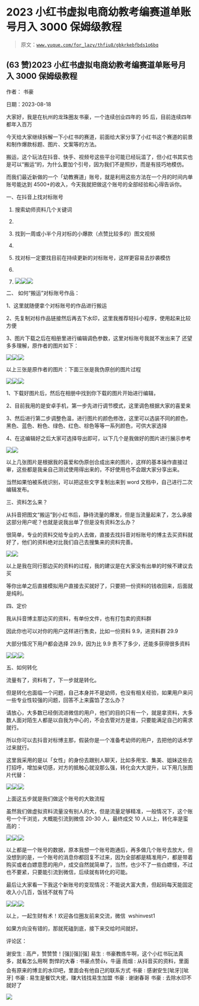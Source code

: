 # 2023 小红书虚拟电商幼教考编赛道单账号月入 3000 保姆级教程

> 原文：[`www.yuque.com/for_lazy/thfiu8/gbkrkebfbds1o6bq`](https://www.yuque.com/for_lazy/thfiu8/gbkrkebfbds1o6bq)



## (63 赞)2023 小红书虚拟电商幼教考编赛道单账号月入 3000 保姆级教程 

作者： 书豪 

日期：2023-08-18 

大家好，我是在杭州的龙珠圈友书豪，一个连续创业四年的 95 后，目前连续四年都年入百万 

今天给大家继续拆解一下小红书的赛道，前面给大家分享了小红书这个赛道的前景和制作爆款标题、图片、文案等的方法。 

搬运，这个玩法在抖音、快手、视频号这些平台可能已经玩滥了，但小红书其实也是可以“搬运“的，为什么要加个引号，因为我们不是照抄，而是有技巧地模仿。 

而我们最近新做的一个「幼教赛道」账号，就是利用这些方法在一个月的时间内单账号能达到 4500+的收入，今天我就把做这个账号的全部经验和心得告诉你。 

一、在抖音上找对标账号 

1.  搜索幼师资料几个关键词 

2.  

3.  找到一周或小半个月对标的小爆款（点赞比较多的）图文视频 

4.  

5.  找对标一定要找目前在持续更新的对标账号，这样更容易去抄袭模仿 

6.  

7.  ![](img/c7c0d64067a0a1e0b54fbacc337024a0.png)![](img/41d5acd43241a12d55832bae069293d7.png)![](img/4eb6da615366a730ddcf44fb233a0a1f.png) 

二、 如何“搬运”对标账号作品： 

1、这里就随便拿个对标账号的作品进行搬运 

2、先复制对标作品链接然后再去下水印，这里我推荐轻抖小程序，使用起来比较方便 

3、图片下载之后在相册里进行编辑调色参数，这里对标账号我就不发出来了 还望多多理解，原作者的图片如下： 

![](img/5585255f295c77eaa762fbf6d2691032.png)![](img/c872361ec2aa9f48c0e89c5848907c0f.png)![](img/c522b518b25f4ef2936cc766c56bc04f.png) 

以上三张是原作者的图片：下面三张是我伪原创的图片过程 

![](img/89e8e80d298e9fb8ed551101c0bd05a2.png)![](img/2ebf91cb688b809614c1895333af3495.png)![](img/9c11e97815cb85bcfd9b5f064a0881c1.png) 

1、下载好图片后，然后在相册中找到你下载的图片开始进行编辑， 

2、目前我用的是安卓手机，第一步先进行调节模式，这里调色根据大家的喜爱来 

3、然后进行第二步调整色温，进行图片的颜色修改，这里可以选装不同的颜色，黑色、蓝色、粉色、绿色、红色、棕色等等一系列颜色，可供大家选择 

4、在这编辑好之后大家可选择导出即可，以下几个是我做好的图片进行展示参考 

![](img/46c9282bb0a5afba6f614526e87ed791.png)![](img/c522b518b25f4ef2936cc766c56bc04f.png) 

以上几张图片是根据我的喜爱和伪原创合成出来的图片，这样的基本操作直接过审，这些都是我亲自己测试使用得出来的，不好使用也不会跟大家分享出来。 

当然如果怕被系统识别，可以把这些文字复制出来到 word 文档中，自己进行二次编辑发布。 

三、资料怎么来？ 

从抖音把图文“搬运”到小红书后，静待流量的爆发，但是当流量起来了，怎么承接这部分用户呢？也就是说我出单了但是没有资料怎么办？ 

很简单，专业的资料交给专业的人去做，直接去找抖音对标账号的博主去买资料就好了，他们的资料绝对比我们自己去搜集来的资料完善。 

![](img/d31f87782b254ed5a9ecc7cf77be520f.png)![](img/a4519a1f29e4779ab9535bfe7f7fca73.png) 

以上是我在同行那边买的资料的过程，我的建议是在大家没有出单的时候不建议去买 

等你出单之后直接模拟用户直接去买就好了，只要把一份资料的钱收回来，后面就是纯利。 

四、定价 

我从抖音博主那边买的资料，有单份文件，也有打包卖的资料群 

因此你也可以对你的用户这样进行售卖，比如一份资料 9.9，进资料群 29.9 

大部分情况下用户都会选择 29.9，因为比 9.9 贵不了多少，还能多获得很多资料 

![](img/f8a71f28d965f81b353c811e0a23329d.png)![](img/3ea9c8f0bd0181aa63b4c976a73c95ab.png)![](img/ed8232e5fc0fd8063957172f12bd5e9a.png) 

五、如何转化 

流量有了，资料有了，下一步就是转化。 

但是转化也面临一个问题，自己本身并不是幼师，也没有相关经验，如果用户来问一些专业性较强的问题，回答不上来露馅了怎么办？ 

请放心，大多数已经倒流进微信的用户，他们的目的只有一个，就是拿资料，大多数人面对陌生人都是以自我为中心的，不会去管对方是谁，只要能满足自己的需求就行。 

所以你可以去抖音对标博主那，假装你是一个准备考幼师的用户，去把他的话术学过来就行。 

这里我采用的是以「女性」的身份去跟别人聊天，比如多用宝、集美、姐妹这些去打招呼，增加亲切感，对方的抵触心就没那么强，转化会大大提升，以下用几张图片代替： 

![](img/f25192466e68c2015176322b6e516f43.png)![](img/0065f415352f01bfd6f9757d36bc7fbe.png)![](img/2a5b8ce5f132296136133c7fc4d59c32.png) 

上面这五步就是我们做这个账号的大致流程 

虽然我们做虚拟资料流量没有别人的大，但是流量足够精准，一般情况下，这个账号一个千浏览，大概能引流到微信 20-30 人，最终成交 10 人以上，转化率是蛮高的： 

![](img/90f2a6dbf50f27c7fc80fe9efedae889.png)![](img/d438db093eb833bd7c2e71bdd99f911e.png)![](img/7d2846be03901de87c5e23526ed1cd47.png) 

以上都是一个账号的数据，原本我想一个账号跑通后，再多做几个账号去放大，但没想到的是，一个账号的消息你都回复不过来，因为全部都是精准用户，都是带着购买或者白嫖意愿的用户，成交自然就简单了，当然，也少不了一些白嫖怪，不过也不要紧，只要能引流到微信，后续就有转化的可能。 

最后让大家看一下我这个新账号的变现情况：不能说大富大贵，但起码每天能固定收入小几百，饭钱不就有了吗 

![](img/a964d0671cb286feceecb20727912f37.png)![](img/55395d981fd6c159bd7616fe4c6251ac.png)![](img/af6d675720725583a99d59da5df47aaa.png) 

以上，一起生财有术！欢迎各位圈友前来交流，微信  wshinvest1 

如果方向没有错的，那就死磕到底，接下来交给时间就好。 

评论区： 

谢安生 : 高产，赞赞赞！[强][强][强] 易生 : 书豪教练牛啊，这个小红书玩法真多，就看怎么用啊 剽悍的大春 : 书豪点赞👍，牛逼 雨烟 : 从抖音买的资料，里面会有原来的博主的水印吧，里面会有他自己的联系方式 书豪 : 感谢安生[呲牙][呲牙] 书豪 : 易生是餐饮大佬，赚大钱找易生加盟 书豪 : 谢谢春哥 书豪 : 去除水印不就好了 

![](img/894d30a529e7c37bcd3392323c99941c.png) 